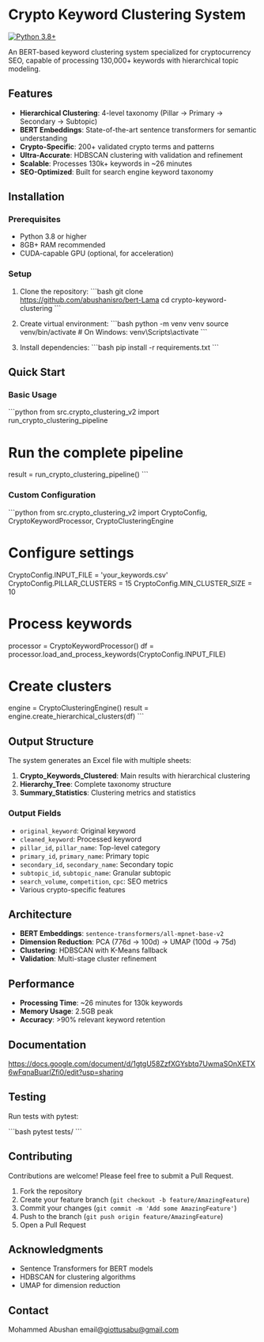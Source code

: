 #  Crypto Keyword Clustering System

[![Python 3.8+](https://img.shields.io/badge/python-3.8+-blue.svg)](https://www.python.org/downloads/)


An BERT-based keyword clustering system specialized for cryptocurrency SEO, capable of processing 130,000+ keywords with hierarchical topic modeling.

## Features

- **Hierarchical Clustering**: 4-level taxonomy (Pillar → Primary → Secondary → Subtopic)
- **BERT Embeddings**: State-of-the-art sentence transformers for semantic understanding
- **Crypto-Specific**: 200+ validated crypto terms and patterns
- **Ultra-Accurate**: HDBSCAN clustering with validation and refinement
- **Scalable**: Processes 130k+ keywords in ~26 minutes
- **SEO-Optimized**: Built for search engine keyword taxonomy

##  Installation

### Prerequisites
- Python 3.8 or higher
- 8GB+ RAM recommended
- CUDA-capable GPU (optional, for acceleration)

### Setup

1. Clone the repository:
\`\`\`bash
git clone  https://github.com/abushanisro/bert-Lama
cd crypto-keyword-clustering
\`\`\`

2. Create virtual environment:
\`\`\`bash
python -m venv venv
source venv/bin/activate  # On Windows: venv\Scripts\activate
\`\`\`

3. Install dependencies:
\`\`\`bash
pip install -r requirements.txt
\`\`\`

## Quick Start

### Basic Usage

\`\`\`python
from src.crypto_clustering_v2 import run_crypto_clustering_pipeline

# Run the complete pipeline
result = run_crypto_clustering_pipeline()
\`\`\`

### Custom Configuration

\`\`\`python
from src.crypto_clustering_v2 import CryptoConfig, CryptoKeywordProcessor, CryptoClusteringEngine

# Configure settings
CryptoConfig.INPUT_FILE = 'your_keywords.csv'
CryptoConfig.PILLAR_CLUSTERS = 15
CryptoConfig.MIN_CLUSTER_SIZE = 10

# Process keywords
processor = CryptoKeywordProcessor()
df = processor.load_and_process_keywords(CryptoConfig.INPUT_FILE)

# Create clusters
engine = CryptoClusteringEngine()
result = engine.create_hierarchical_clusters(df)
\`\`\`

## Output Structure

The system generates an Excel file with multiple sheets:

1. **Crypto_Keywords_Clustered**: Main results with hierarchical clustering
2. **Hierarchy_Tree**: Complete taxonomy structure
3. **Summary_Statistics**: Clustering metrics and statistics

### Output Fields

- `original_keyword`: Original keyword
- `cleaned_keyword`: Processed keyword
- `pillar_id`, `pillar_name`: Top-level category
- `primary_id`, `primary_name`: Primary topic
- `secondary_id`, `secondary_name`: Secondary topic
- `subtopic_id`, `subtopic_name`: Granular subtopic
- `search_volume`, `competition`, `cpc`: SEO metrics
- Various crypto-specific features

## Architecture

- **BERT Embeddings**: `sentence-transformers/all-mpnet-base-v2`
- **Dimension Reduction**: PCA (776d → 100d) → UMAP (100d → 75d)
- **Clustering**: HDBSCAN with K-Means fallback
- **Validation**: Multi-stage cluster refinement

## Performance

- **Processing Time**: ~26 minutes for 130k keywords
- **Memory Usage**: 2.5GB peak
- **Accuracy**: >90% relevant keyword retention

## Documentation


https://docs.google.com/document/d/1gtgU58ZzfXGYsbtq7UwmaSOnXETX6wFqnaBuarlZfi0/edit?usp=sharing
## Testing

Run tests with pytest:

\`\`\`bash
pytest tests/
\`\`\`

## Contributing

Contributions are welcome! Please feel free to submit a Pull Request.

1. Fork the repository
2. Create your feature branch (`git checkout -b feature/AmazingFeature`)
3. Commit your changes (`git commit -m 'Add some AmazingFeature'`)
4. Push to the branch (`git push origin feature/AmazingFeature`)
5. Open a Pull Request



## Acknowledgments

- Sentence Transformers for BERT models
- HDBSCAN for clustering algorithms
- UMAP for dimension reduction

## Contact

Mohammed Abushan email@giottusabu@gmail.com
